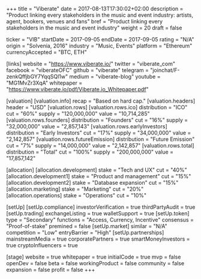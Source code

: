 +++
title = "Viberate"
date = 2017-08-13T17:30:02+02:00
description = "Product linking every stakeholders in the music and event industry: artists, agent, bookers, venues and fans"
bref = "Product linking every stakeholders in the music and event industry"
weight = 20
draft = false

ticker = "VIB"
startDate = 2017-09-05
endDate = 2017-09-05
rating = "N/A"
origin = "Solvenia, 2016"
industry = "Music, Events"
platform = "Ethereum"
currencyAccepted = "BTC, ETH"

[links]
  website = "https://www.viberate.io/"
  twitter = "viberate_com"
  facebook = "viberateOFC"
  github = "viberate"
  telegram = "joinchat/F-zenkQffjbGY7YqqSQl1w"
  medium = "viberate-blog"
  youtube = "MG1MvZr3XqA"
  whitepaper = "https://www.viberate.io/pdf/Viberate.io_Whitepaper.pdf"

[valuation]
  [valuation.info]
    recap = "Based on hard cap."
  [valuation.headers]
    header = "USD"
  [valuation.rows]
    [valuation.rows.ico]
      distribution = "ICO"
      cut = "60%"
      supply = "120,000,000"
      value = "10,714,285"
    [valuation.rows.founders]
      distribution = "Founders"
      cut = "16%"
      supply = "32,000,000"
      value = "2,857,143"
    [valuation.rows.earlyInvestors]
      distribution = "Early Investors"
      cut = "17%"
      supply = "34,000,000"
      value = "2,142,857"
    [valuation.rows.futureEmission]
      distribution = "Future Emission"
      cut = "7%"
      supply = "14,000,000"
      value = "2,142,857"
    [valuation.rows.total]
      distribution = "Total"
      cut = "100%"
      supply = "200,000,000"
      value = "17,857,142"

[allocation]
  [allocation.development]
    stake = "Tech and UX"
    cut = "40%"
  [allocation.development1]
    stake = "Product and management"
    cut = "15%"
  [allocation.development2]
    stake = "Database expansion"
    cut = "15%"
  [allocation.marketing]
    stake = "Marketing"
    cut = "20%"
  [allocation.operations]
    stake = "Operations"
    cut = "10%"

[setUp]
  [setUp.compliance]
    investorVerification = true
    thirdPartyAudit = true
  [setUp.trading]
    exchangeListing = true
    walletSupport = true
  [setUp.token]
    type = "Secondary"
    functions = "Access, Currency, Incentive"
    consensus = "Proof-of-stake"
    premined = false
  [setUp.market]
    similar = "N/A"
    competition = "Low"
    entryBarrier = "High"
  [setUp.partnerships]
    mainstreamMedia = true
    corporatePartners = true
    smartMoneyInvestors = true
    cryptoInfluencers = true

[stage]
  website = true
  whitepaper = true
  initialCode = true
  mvp = false
  openDev = false
  beta = false
  workingProduct = false
  community = false
  expansion = false
  profit = false
+++

